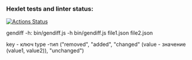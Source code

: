 ### Hexlet tests and linter status:
[![Actions Status](https://github.com/Aleksandra-korza/frontend-project-lvl2/workflows/hexlet-check/badge.svg)](https://github.com/Aleksandra-korza/frontend-project-lvl2/actions)

gendiff -h: bin/gendiff.js -h
bin/gendiff.js file1.json file2.json

key - ключ
type -тип ("removed", "added", "changed" (value - значение (value1, value2)), "unchanged")
